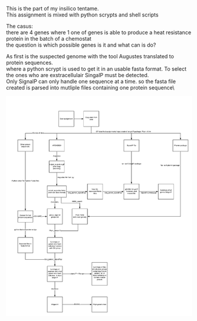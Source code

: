 This is the part of my insilico tentame.\
This assignment is mixed with python scrypts and shell scripts

The casus:\
there are 4 genes where 1 one of genes is able to produce a heat resistance protein in the batch of a chemostat\
the question is which possible genes is it and what can is do?

As first is the suspected genome with the tool Augustes translated to protein sequences.\
where a python scrypt is used to get it in an usable fasta format.
To select the ones who are exstracellulair SingalP must be detected.\
Only SignalP can only handle one sequence at a time. so the fasta file created is parsed into mutliple files containing one protein sequence\ 



![alt text](https://github.com/Dirowa/Python-scripts/blob/master/Insilico-biology/Pipeline_donny.png)



